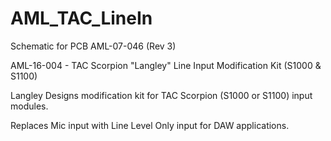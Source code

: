 # AML_TAC_LineIn
Schematic for PCB AML-07-046 (Rev 3)

AML-16-004 - TAC Scorpion "Langley" Line Input Modification Kit (S1000 & S1100)

Langley Designs modification kit for TAC Scorpion (S1000 or S1100) input modules.

Replaces Mic input with Line Level Only input for DAW applications.

